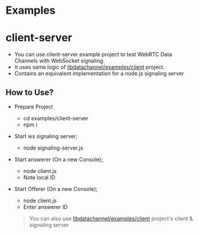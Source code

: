 # Examples

# client-server
 * You can use client-server example project to test WebRTC Data Channels with WebSocket signaling.
 * It uses same logic of [libdatachannel/examples/client](https://github.com/paullouisageneau/libdatachannel/tree/master/examples) project.
 * Contains an equivalent implementation for a node.js signaling server

## How to Use?
* Prepare Project
  * cd examples/client-server
  * npm i
* Start ws signaling server;
  * node signaling-server.js
* Start answerer (On a new Console);
  * node client.js
  * Note local ID
* Start Offerer (On a new Console);
  * node client.js
  * Enter answerer ID

  > You can also use [libdatachannel/examples/client](https://github.com/paullouisageneau/libdatachannel/tree/master/examples) project's client & signaling server
